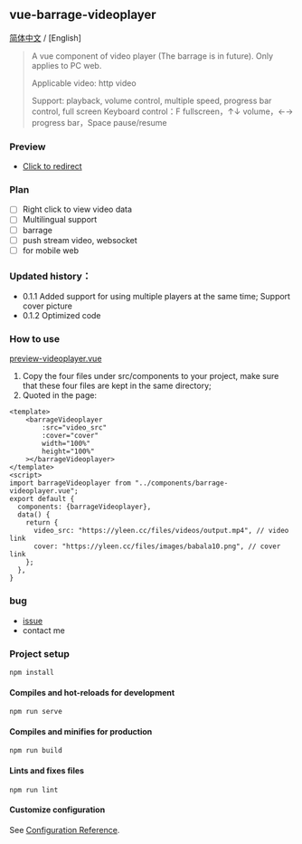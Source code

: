 ## vue-barrage-videoplayer
[简体中文](https://github.com/yleencc/vue-barrage-videoplayer/blob/master/README.md) / [English]
> A vue component of video player (The barrage is in future). Only applies to PC web.
>
> Applicable video: http video
>
> Support: playback, volume control, multiple speed, progress bar control, full screen
> Keyboard control：F fullscreen，↑↓ volume，←→ progress bar，Space pause/resume


### Preview
- [Click to redirect](https://yleen.cc/files/works/barrage-video-player/)

### Plan
- [ ] Right click to view video data
- [ ] Multilingual support
- [ ] barrage
- [ ] push stream video, websocket
- [ ] for mobile web

### Updated history：
- 0.1.1 Added support for using multiple players at the same time; Support cover picture
- 0.1.2 Optimized code


### How to use
[preview-videoplayer.vue](https://github.com/yleencc/vue-barrage-videoplayer/blob/master/src/views/preview-videoplayer.vue)
1. Copy the four files under src/components to your project, make sure that these four files are kept in the same directory;
2. Quoted in the page:
``` vue
<template>
    <barrageVideoplayer
        :src="video_src"
        :cover="cover"
        width="100%"
        height="100%"
    ></barrageVideoplayer>
</template>
<script>
import barrageVideoplayer from "../components/barrage-videoplayer.vue";
export default {
  components: {barrageVideoplayer},
  data() {
    return {
      video_src: "https://yleen.cc/files/videos/output.mp4", // video link
      cover: "https://yleen.cc/files/images/babala10.png", // cover link
    };
  },
}
```

### bug
- [issue](https://github.com/yleencc/vue-barrage-videoplayer/issues)
- contact me

### Project setup
```
npm install
```

#### Compiles and hot-reloads for development
```
npm run serve
```

#### Compiles and minifies for production
```
npm run build
```

#### Lints and fixes files
```
npm run lint
```

#### Customize configuration
See [Configuration Reference](https://cli.vuejs.org/config/).
